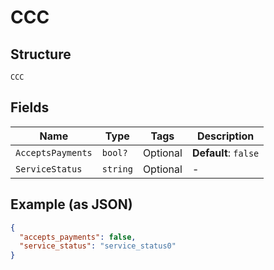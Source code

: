 
# CCC

## Structure

`CCC`

## Fields

| Name | Type | Tags | Description |
|  --- | --- | --- | --- |
| `AcceptsPayments` | `bool?` | Optional | **Default**: `false` |
| `ServiceStatus` | `string` | Optional | - |

## Example (as JSON)

```json
{
  "accepts_payments": false,
  "service_status": "service_status0"
}
```

